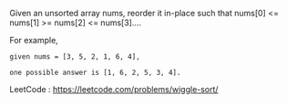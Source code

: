 Given an unsorted array nums, reorder it in-place such that nums[0] <= nums[1] >= nums[2] <= nums[3]....

For example, 

```
given nums = [3, 5, 2, 1, 6, 4], 

one possible answer is [1, 6, 2, 5, 3, 4].

```

LeetCode : https://leetcode.com/problems/wiggle-sort/